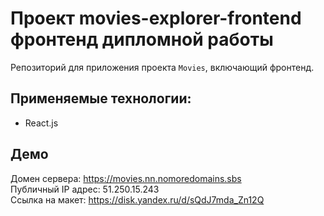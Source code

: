 # Проект movies-explorer-frontend фронтенд дипломной работы
Репозиторий для приложения проекта `Movies`, включающий фронтенд.

## Применяемые технологии:
* React.js

## Демо

Домен сервера: https://movies.nn.nomoredomains.sbs \
Публичный IP адрес: 51.250.15.243\
Ссылка на макет: https://disk.yandex.ru/d/sQdJ7mda_Zn12Q
